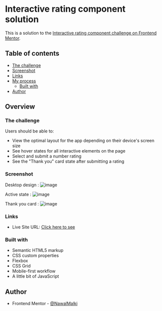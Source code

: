 # Interactive rating component solution

This is a solution to the [Interactive rating component challenge on Frontend Mentor](https://www.frontendmentor.io/challenges/interactive-rating-component-koxpeBUmI). 

## Table of contents


  - [The challenge](#the-challenge)
  - [Screenshot](#screenshot)
  - [Links](#links)
- [My process](#my-process)
  - [Built with](#built-with)
- [Author](#author)


## Overview

### The challenge

Users should be able to:

- View the optimal layout for the app depending on their device's screen size
- See hover states for all interactive elements on the page
- Select and submit a number rating
- See the "Thank you" card state after submitting a rating

### Screenshot


Desktop design :
![image](https://github.com/NawalMalki/Challenge3/assets/114352448/1ba55c88-9195-40d9-a05b-ef091c685d51)

Active state : 
![image](https://github.com/NawalMalki/Challenge3/assets/114352448/6e0f647e-d522-4627-9240-b0b19677d7e7)

Thank you card : 
![image](https://github.com/NawalMalki/Challenge3/assets/114352448/78a25e1f-0fb3-4fcd-93dd-ef8d8b0e31b7)



### Links

- Live Site URL: <a href="https://challenge3-drab.vercel.app/?vercelToolbarCode=eKO758RlNIvE0_K">Click here to see </a>



### Built with

- Semantic HTML5 markup
- CSS custom properties
- Flexbox
- CSS Grid
- Mobile-first workflow
- A little bit of JavaScript



## Author


- Frontend Mentor - [@NawalMalki](https://www.frontendmentor.io/profile/NawalMalki)



